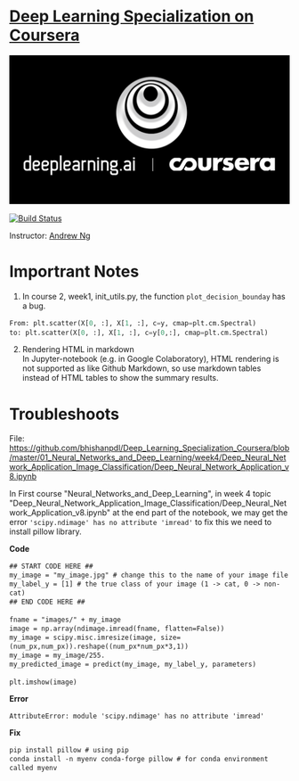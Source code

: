 # [Deep Learning Specialization on Coursera](https://www.coursera.org/specializations/deep-learning)

![](images/deeplearning-ai.png)

[![Build Status](https://travis-ci.org/bhishanpdl/Deep_Learning_Specialization_Coursera.svg?branch=master)](https://travis-ci.org/bhishanpdl/Deep_Learning_Specialization_Coursera)

Instructor: [Andrew Ng](http://www.andrewng.org/)

# Importrant Notes
1. In course 2, week1, init_utils.py, the function `plot_decision_bounday` has a bug.
```python
From: plt.scatter(X[0, :], X[1, :], c=y, cmap=plt.cm.Spectral)
to: plt.scatter(X[0, :], X[1, :], c=y[0,:], cmap=plt.cm.Spectral)
```

2. Rendering HTML in markdown  
In Jupyter-notebook (e.g. in Google Colaboratory), HTML rendering is not supported as like Github Markdown,
so use markdown tables instead of HTML tables to show the summary results.

# Troubleshoots
File: https://github.com/bhishanpdl/Deep_Learning_Specialization_Coursera/blob/master/01_Neural_Networks_and_Deep_Learning/week4/Deep_Neural_Network_Application_Image_Classification/Deep_Neural_Network_Application_v8.ipynb

In First course "Neural_Networks_and_Deep_Learning", in week 4 topic "Deep_Neural_Network_Application_Image_Classification/Deep_Neural_Network_Application_v8.ipynb" at the end part of the notebook, we may get the error `'scipy.ndimage' has no attribute 'imread'` to fix this we need to install pillow library.

**Code**
```
## START CODE HERE ##
my_image = "my_image.jpg" # change this to the name of your image file 
my_label_y = [1] # the true class of your image (1 -> cat, 0 -> non-cat)
## END CODE HERE ##

fname = "images/" + my_image
image = np.array(ndimage.imread(fname, flatten=False))
my_image = scipy.misc.imresize(image, size=(num_px,num_px)).reshape((num_px*num_px*3,1))
my_image = my_image/255.
my_predicted_image = predict(my_image, my_label_y, parameters)

plt.imshow(image)
```

**Error**
```
AttributeError: module 'scipy.ndimage' has no attribute 'imread'
```

**Fix**
```
pip install pillow # using pip
conda install -n myenv conda-forge pillow # for conda environment called myenv
```
